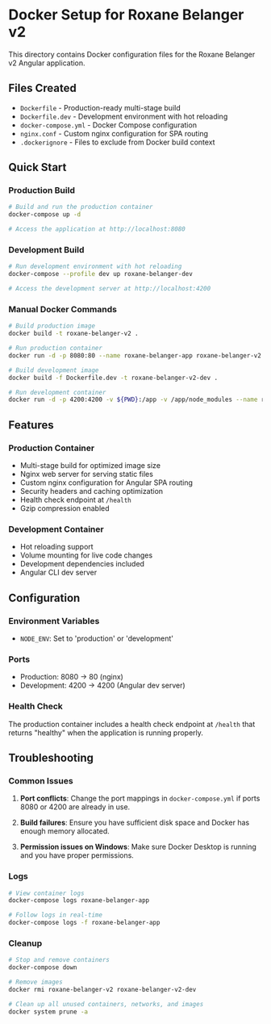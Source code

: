 # Docker Setup for Roxane Belanger v2

This directory contains Docker configuration files for the Roxane Belanger v2 Angular application.

## Files Created

- `Dockerfile` - Production-ready multi-stage build
- `Dockerfile.dev` - Development environment with hot reloading
- `docker-compose.yml` - Docker Compose configuration
- `nginx.conf` - Custom nginx configuration for SPA routing
- `.dockerignore` - Files to exclude from Docker build context

## Quick Start

### Production Build

```bash
# Build and run the production container
docker-compose up -d

# Access the application at http://localhost:8080
```

### Development Build

```bash
# Run development environment with hot reloading
docker-compose --profile dev up roxane-belanger-dev

# Access the development server at http://localhost:4200
```

### Manual Docker Commands

```bash
# Build production image
docker build -t roxane-belanger-v2 .

# Run production container
docker run -d -p 8080:80 --name roxane-belanger-app roxane-belanger-v2

# Build development image
docker build -f Dockerfile.dev -t roxane-belanger-v2-dev .

# Run development container
docker run -d -p 4200:4200 -v ${PWD}:/app -v /app/node_modules --name roxane-belanger-dev roxane-belanger-v2-dev
```

## Features

### Production Container

- Multi-stage build for optimized image size
- Nginx web server for serving static files
- Custom nginx configuration for Angular SPA routing
- Security headers and caching optimization
- Health check endpoint at `/health`
- Gzip compression enabled

### Development Container

- Hot reloading support
- Volume mounting for live code changes
- Development dependencies included
- Angular CLI dev server

## Configuration

### Environment Variables

- `NODE_ENV`: Set to 'production' or 'development'

### Ports

- Production: 8080 → 80 (nginx)
- Development: 4200 → 4200 (Angular dev server)

### Health Check

The production container includes a health check endpoint at `/health` that returns "healthy" when the application is running properly.

## Troubleshooting

### Common Issues

1. **Port conflicts**: Change the port mappings in `docker-compose.yml` if ports 8080 or 4200 are already in use.

2. **Build failures**: Ensure you have sufficient disk space and Docker has enough memory allocated.

3. **Permission issues on Windows**: Make sure Docker Desktop is running and you have proper permissions.

### Logs

```bash
# View container logs
docker-compose logs roxane-belanger-app

# Follow logs in real-time
docker-compose logs -f roxane-belanger-app
```

### Cleanup

```bash
# Stop and remove containers
docker-compose down

# Remove images
docker rmi roxane-belanger-v2 roxane-belanger-v2-dev

# Clean up all unused containers, networks, and images
docker system prune -a
```
